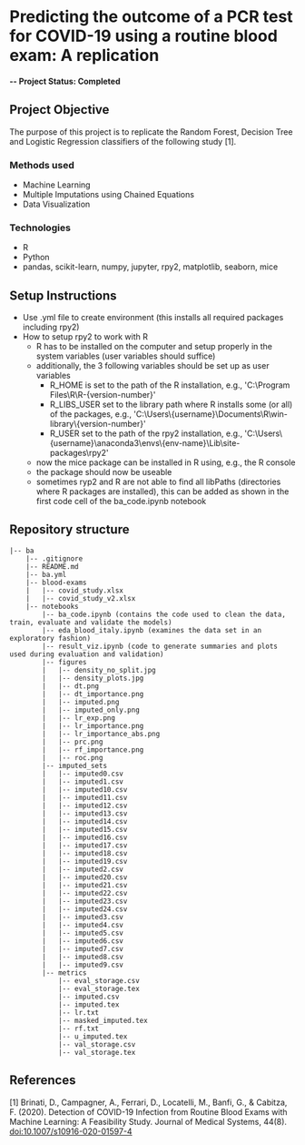 # Predicting the outcome of a PCR test for COVID-19 using a routine blood exam: A replication

#### -- Project Status: Completed

## Project Objective

The purpose of this project is to replicate the Random Forest, Decision Tree and Logistic Regression classifiers of the following study [1].

### Methods used

- Machine Learning
- Multiple Imputations using Chained Equations
- Data Visualization

### Technologies

- R
- Python
- pandas, scikit-learn, numpy, jupyter, rpy2, matplotlib, seaborn, mice

## Setup Instructions

- Use .yml file to create environment (this installs all required packages including rpy2)
- How to setup rpy2 to work with R
  - R has to be installed on the computer and setup properly in the system variables (user variables should suffice)
  - additionally, the 3 following variables should be set up as user variables
    - R_HOME is set to the path of the R installation, e.g., 'C:\Program Files\R\R-{version-number}'
    - R_LIBS_USER set to the library path where R installs some (or all) of the packages, e.g., 'C:\Users\\{username}\Documents\R\win-library\\{version-number}'
    - R_USER set to the path of the rpy2 installation, e.g., 'C:\Users\\{username}\anaconda3\envs\\{env-name}\Lib\site-packages\rpy2'
  - now the mice package can be installed in R using, e.g., the R console
  - the package should now be useable
  - sometimes ryp2 and R are not able to find all libPaths (directories where R packages are installed), this can be added as shown in the first code cell of the ba_code.ipynb notebook

## Repository structure

```
|-- ba
    |-- .gitignore
    |-- README.md
    |-- ba.yml
    |-- blood-exams
    |   |-- covid_study.xlsx
    |   |-- covid_study_v2.xlsx
    |-- notebooks
        |-- ba_code.ipynb (contains the code used to clean the data, train, evaluate and validate the models)
        |-- eda_blood_italy.ipynb (examines the data set in an exploratory fashion)
        |-- result_viz.ipynb (code to generate summaries and plots used during evaluation and validation)
        |-- figures
        |   |-- density_no_split.jpg
        |   |-- density_plots.jpg
        |   |-- dt.png
        |   |-- dt_importance.png
        |   |-- imputed.png
        |   |-- imputed_only.png
        |   |-- lr_exp.png
        |   |-- lr_importance.png
        |   |-- lr_importance_abs.png
        |   |-- prc.png
        |   |-- rf_importance.png
        |   |-- roc.png
        |-- imputed_sets
        |   |-- imputed0.csv
        |   |-- imputed1.csv
        |   |-- imputed10.csv
        |   |-- imputed11.csv
        |   |-- imputed12.csv
        |   |-- imputed13.csv
        |   |-- imputed14.csv
        |   |-- imputed15.csv
        |   |-- imputed16.csv
        |   |-- imputed17.csv
        |   |-- imputed18.csv
        |   |-- imputed19.csv
        |   |-- imputed2.csv
        |   |-- imputed20.csv
        |   |-- imputed21.csv
        |   |-- imputed22.csv
        |   |-- imputed23.csv
        |   |-- imputed24.csv
        |   |-- imputed3.csv
        |   |-- imputed4.csv
        |   |-- imputed5.csv
        |   |-- imputed6.csv
        |   |-- imputed7.csv
        |   |-- imputed8.csv
        |   |-- imputed9.csv
        |-- metrics
            |-- eval_storage.csv
            |-- eval_storage.tex
            |-- imputed.csv
            |-- imputed.tex
            |-- lr.txt
            |-- masked_imputed.tex
            |-- rf.txt
            |-- u_imputed.tex
            |-- val_storage.csv
            |-- val_storage.tex
```

## References

[1] Brinati, D., Campagner, A., Ferrari, D., Locatelli, M., Banfi, G., & Cabitza, F. (2020). Detection of COVID-19 Infection from Routine Blood Exams with Machine Learning: A Feasibility Study. Journal of Medical Systems, 44(8). [doi:10.1007/s10916-020-01597-4](https://doi.org/10.1007/s10916-020-01597-4)
